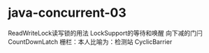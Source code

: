 # java-concurrent-03
ReadWriteLock读写锁的用法
LockSupport的等待和唤醒 
向下减的门闩
CountDownLatch
栅栏：本人比喻为：检测站
CyclicBarrier
